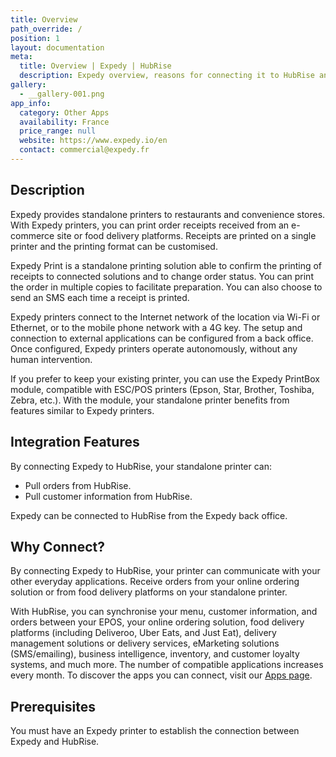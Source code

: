 ```yaml
---
title: Overview
path_override: /
position: 1
layout: documentation
meta:
  title: Overview | Expedy | HubRise
  description: Expedy overview, reasons for connecting it to HubRise and summary of integrated features.
gallery:
  - __gallery-001.png
app_info:
  category: Other Apps
  availability: France
  price_range: null
  website: https://www.expedy.io/en
  contact: commercial@expedy.fr
---
```


## Description

Expedy provides standalone printers to restaurants and convenience stores. With Expedy printers, you can print order receipts received from an e-commerce site or food delivery platforms. Receipts are printed on a single printer and the printing format can be customised.

Expedy Print is a standalone printing solution able to confirm the printing of receipts to connected solutions and to change order status. You can print the order in multiple copies to facilitate preparation. You can also choose to send an SMS each time a receipt is printed.

Expedy printers connect to the Internet network of the location via Wi-Fi or Ethernet, or to the mobile phone network with a 4G key. The setup and connection to external applications can be configured from a back office. Once configured, Expedy printers operate autonomously, without any human intervention.

If you prefer to keep your existing printer, you can use the Expedy PrintBox module, compatible with ESC/POS printers (Epson, Star, Brother, Toshiba, Zebra, etc.). With the module, your standalone printer benefits from features similar to Expedy printers.

## Integration Features

By connecting Expedy to HubRise, your standalone printer can:

- Pull orders from HubRise.
- Pull customer information from HubRise.

Expedy can be connected to HubRise from the Expedy back office.

## Why Connect?

By connecting Expedy to HubRise, your printer can communicate with your other everyday applications. Receive orders from your online ordering solution or from food delivery platforms on your standalone printer.

With HubRise, you can synchronise your menu, customer information, and orders between your EPOS, your online ordering solution, food delivery platforms (including Deliveroo, Uber Eats, and Just Eat), delivery management solutions or delivery services, eMarketing solutions (SMS/emailing), business intelligence, inventory, and customer loyalty systems, and much more. The number of compatible applications increases every month. To discover the apps you can connect, visit our [Apps page](/apps).

## Prerequisites

You must have an Expedy printer to establish the connection between Expedy and HubRise.
